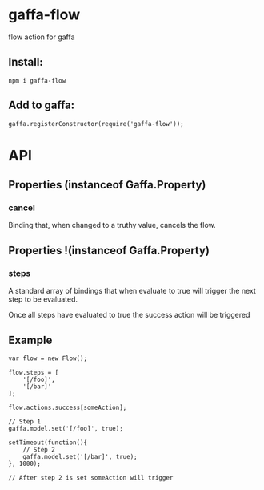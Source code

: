 # gaffa-flow

flow action for gaffa

## Install:

    npm i gaffa-flow

## Add to gaffa:

    gaffa.registerConstructor(require('gaffa-flow'));

# API

## Properties (instanceof Gaffa.Property)

### cancel

Binding that, when changed to a truthy value, cancels the flow.

## Properties !(instanceof Gaffa.Property)

### steps

A standard array of bindings that when evaluate to true will trigger the next step to be evaluated.

Once all steps have evaluated to true the success action will be triggered


## Example

    var flow = new Flow();

    flow.steps = [
        '[/foo]',
        '[/bar]'
    ];

    flow.actions.success[someAction];

    // Step 1
    gaffa.model.set('[/foo]', true);

    setTimeout(function(){
        // Step 2
        gaffa.model.set('[/bar]', true);
    }, 1000);

    // After step 2 is set someAction will trigger



